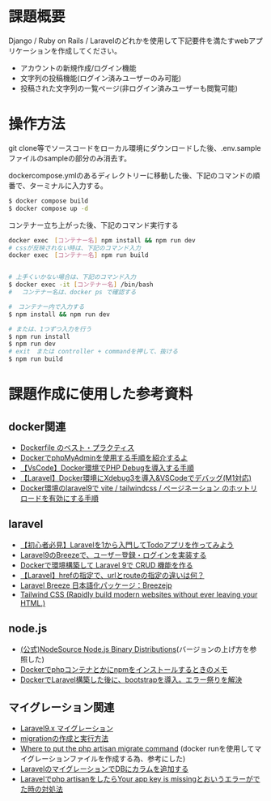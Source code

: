 # 課題概要
Django / Ruby on Rails / Laravelのどれかを使用して下記要件を満たすwebアプリケーションを作成してください。

- アカウントの新規作成/ログイン機能
- 文字列の投稿機能(ログイン済みユーザーのみ可能)
- 投稿された文字列の一覧ページ(非ログイン済みユーザーも閲覧可能)

# 操作方法
git clone等でソースコードをローカル環境にダウンロードした後、.env.sampleファイルのsampleの部分のみ消去す。

dockercompose.ymlのあるディレクトリーに移動した後、下記のコマンドの順番で、ターミナルに入力する。

```sh
$ docker compose build
$ docker compose up -d
```
コンテナー立ち上がった後、下記のコマンド実行する
```sh
docker exec　[コンテナー名] npm install && npm run dev
# cssが反映されない時は、下記のコマンド入力
docker exec　[コンテナー名] npm run build


# 上手くいかない場合は、下記のコマンド入力
$ docker exec -it [コンテナー名] /bin/bash
# 　コンテナー名は、docker ps で確認する

#　コンテナー内で入力する
$ npm install && npm run dev

# または、1つずつ入力を行う
$ npm run install
$ npm run dev
# exit　または controller + commandを押して、抜ける
$ npm run build
```

# 課題作成に使用した参考資料

## docker関連
- [Dockerfile のベスト・プラクティス](https://docs.docker.jp/develop/develop-images/dockerfile_best-practices.html)
- [DockerでphpMyAdminを使用する手順を紹介するよ](https://hara-chan.com/it/infrastructure/docker-phpmyadmin/)
- [【VsCode】Docker環境でPHP Debugを導入する手順](https://maasaablog.com/development/backend/php/laravel/2308/)
- [【Laravel】Docker環境にXdebug3を導入&VSCodeでデバッグ(M1対応)](https://yutaro-blog.net/2021/07/08/laravel-docker-xdebug-vscode/)
- [Docker環境のlaravel9で vite / tailwindcss / ページネーション のホットリロードを有効にする手順](https://glancebeat.hatenablog.com/entry/2023/01/02/170520)


## laravel
- [【初心者必見】Laravelを1から入門してTodoアプリを作ってみよう](https://b-risk.jp/blog/2022/08/laravel/)
- [Laravel9のBreezeで、ユーザー登録・ログインを実装する](https://specially198.com/implement-user-registration-and-login-with-breeze-of-laravel9/)
- [Dockerで環境構築して Laravel 9で CRUD 機能を作る](https://logsuke.com/web/programming/laravel/docke-laravel9-crud)
- [【Laravel】hrefの指定で、urlとrouteの指定の違いは何？](http://hp789.blog.fc2.com/blog-entry-91.html)
- [Laravel Breeze 日本語化パッケージ：Breezejp](https://github.com/askdkc/breezejp)
- [Tailwind CSS (Rapidly build modern websites without ever leaving your HTML.)](https://tailwindcss.com/)

## node.js
- [(公式)NodeSource Node.js Binary Distributions](https://github.com/nodesource/distributions)(バージョンの上げ方を参照した)
- [Dockerでphpコンテナとかにnpmをインストールするときのメモ](https://tsyama.hatenablog.com/entry/docker-not-found-npm)
- [DockerでLaravel構築した後に、bootstrapを導入。エラー祭りを解決](https://prglog.info/home/?p=371)


## マイグレーション関連
- [Laravel9.x マイグレーション](https://readouble.com/laravel/9.x/ja/migrations.html)
- [migrationの作成と実行方法](https://www.wakuwakubank.com/posts/450-laravel-migration/)
- [Where to put the php artisan migrate command](https://stackoverflow.com/questions/48850813/where-to-put-the-php-artisan-migrate-command)
(docker runを使用してマイグレーションファイルを作成する為、参考にした)
- [LaravelのマイグレーションでDBにカラムを追加する](https://pgmemo.tokyo/data/archives/1552.html)
- [Laravelでphp artisanをしたらYour app key is missingとおいうエラーがでた時の対処法](https://poppotennis.com/posts/laravel-keygenerate)
